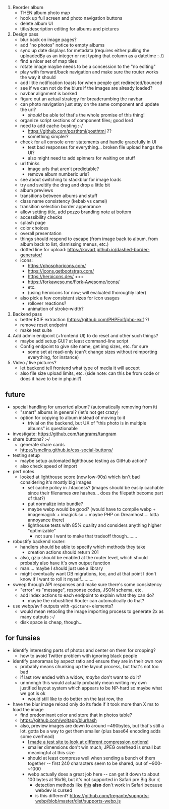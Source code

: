 1. Reorder album
    - THEN album photo map
    - hook up full screen and photo navigation buttons
    - delete album UI
    - title/description editing for albums and pictures
2. Design pass
    - blur back on image pages?
    - add "no photos" notice to empty albums
    - sync up date displays for metadata (requires either pulling the uploadedBy as an integer or not typing that column as a datetime :-/)
    - find a nicer set of map tiles
    - rotate image maybe needs to be a concession to the "no editing"
    - play with forward/back navigation and make sure the router works the way it should
    - add little notification toasts for when people get redirected/bounced
    - see if we can not do the blurs if the images are already loaded?
    - navbar alignment is borked
    - figure out an actual strategy for breadcrumbing the navbar
    - can photo navigation just stay on the same component and update the url? 
        - *should* be able to! that's the whole promise of this thing!
    - organize script sections of component files; good lord
    - need to add cache-busting :-/
        - https://github.com/posthtml/posthtml ??
        - something simpler?
    - check for all console error statements and handle gracefully in UI
        - test bad responses for everything... broken file upload hangs the UI?
        - also might need to add spinners for waiting on stuff
    - url thinks
        - image urls that aren't predictable? 
        - remove album numberic urls?
    - see about switching to stackblur for image loads
    - try and sveltify the drag and drop a little bit
    - album previews
    - transitions between albums and stuff
    - class name consistency (kebab vs camel)
    - transition selection border appearance
    - allow setting title, add pozzo branding note at bottom
    - accessibility checks
    - splash page
    - color choices
    - overall presentation
    - things should respond to escape (from image back to album, from album back to list, dismissing menus, etc.)
    - dotted line for upload: https://kovart.github.io/dashed-border-generator/
    - icons: 
        - https://phosphoricons.com/
        - https://icons.getbootstrap.com/
        - https://heroicons.dev/ +++
        - https://forkaweso.me/Fork-Awesome/icons/
        - etc.
        - (using heroicons for now; will evaluated thoroughly later)
    - also pick a few consistent sizes for icon usages
        - rollover reactions?
        - animation of stroke-width?
3. Backend pass
    - better EXIF extraction (https://github.com/PHPExif/php-exif ?)
    - remove reset endpoint
    - make test suite
4. Add admin endpoint (+frontend UI) to do reset and other such things?
    - maybe add setup GUI? at least command-line script
    - Config endpoint to give site name, get img sizes, etc. for sure
        - some set at read-only (can't change sizes without reimporting everything, for instance)
5. Video / live pictures?
    - let backend tell frontend what type of media it will accept
    - also file size upload limits, etc. (side note: can this be from code or does it have to be in php.ini?)

## future
* special handling for unsorted album? (automatically removing from it)
    - "smart" albums in general? (let's not get crazy)
    - option for copying to album instead of moving to it
        - trivial on the backend, but UX of "this photo is in multiple albums" is questionable
* investigate: https://github.com/tangrams/tangram
* share buttons? :-/
    - generate share cards
    - https://smcllns.github.io/css-social-buttons/
* testing setup
    - maybe setup automated lighthouse testing as GitHub action?
    - also check speed of import
* perf notes
    - looked at lighthouse score (now low-90s) which isn't bad considering it's mostly big images
        * set cache policy in .htaccess? (images should be easily cachable since their
          filenames *are* hashes... does the filepath become part of that?)
        * put normalize into bundle? 
        * maybe webp would be good? (would have to compile webp + imagemagick + imagick.so + maybe PHP on Dreamhost.... lotta annoyance there)
        * lighthouse tests with 85% quality and considers anything higher "optimizable"
            - not sure I want to make that tradeoff though........
* robustify backend router:
    - handlers should be able to specify which methods they take
        - creation actions should return 201
    - also, gzip should be enabled at the router level, which should probably
      also have it's own output function
    - man.... maybe I should just use a library
    - might eventually want DB migrations, too, and at that point I don't know
      if I want to roll it myself..........
* sweep through API responses and make sure there's some consistency
    - "error" vs "message", response codes, JSON schema, etc.
    - add index actions to each endpoint to explain what they can do?
        - maybe the robustified Router can automatically do that?
* use webp/avif outputs with `<picture>` elements?
    - would mean retooling the image importing process to generate 2x as many outputs :-/
    - disk space is cheap, though...

## for funsies
* identify interesting parts of photos and center on them for cropping? 
    - how to avoid Twitter problem with ignoring black people
* identify panoramas by aspect ratio and ensure they are in their own row
    - probably means chunking up the layout process, but that's not too bad
    - if last row ended with a widow, *maybe* don't want to do it? 
    - unnnnngh this would actually probably mean writing my own justified layout system which appears to be NP-hard so maybe what we got is ok
        - would still like to do better on the last row, tho
* have the blur image reload only do its fade if it took more than X ms to load the image
    - find predominant color and store that in photos table?
    - https://github.com/woltapp/blurhash
    - also, preview images are down to around ~490bytes, but that's still a lot. gotta be a way to get them smaller (plus base64 encoding adds some overhead)
        - [I made a test site to look at different compression options!](https://sjml.github.io/blur-load-test/)
        - smaller dimensions don't win much; JPEG overhead is small but meaningful at this size
        - should at least compress well when sending a bunch of them together -- first 240 characters seem to be shared, out of ~900-~1000
        - webp actually does a great job here -- can get it down to about 100 bytes at 16x16, but it's not supported in Safari pre Big Sur :(
            - detection methods like [this](https://gist.github.com/jakearchibald/6c43d5c454bc8f48f83d8471f45698fa) **also** don't work in Safari because webdev is cursed 
            - is this different? https://github.com/fregante/supports-webp/blob/master/dist/supports-webp.js 
